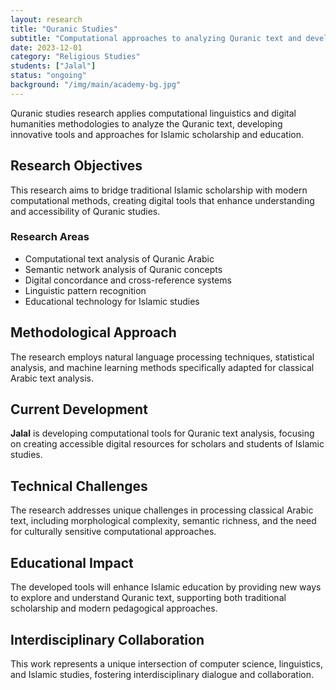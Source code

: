 ```yaml
---
layout: research
title: "Quranic Studies"
subtitle: "Computational approaches to analyzing Quranic text and developing digital tools for Islamic studies"
date: 2023-12-01
category: "Religious Studies"
students: ["Jalal"]
status: "ongoing"
background: "/img/main/academy-bg.jpg"
---
```


<p>Quranic studies research applies computational linguistics and digital humanities methodologies to analyze the Quranic text, developing innovative tools and approaches for Islamic scholarship and education.</p>

<h2 class="section-heading">Research Objectives</h2>

<p>This research aims to bridge traditional Islamic scholarship with modern computational methods, creating digital tools that enhance understanding and accessibility of Quranic studies.</p>

<h3>Research Areas</h3>
<ul>
<li>Computational text analysis of Quranic Arabic</li>
<li>Semantic network analysis of Quranic concepts</li>
<li>Digital concordance and cross-reference systems</li>
<li>Linguistic pattern recognition</li>
<li>Educational technology for Islamic studies</li>
</ul>

<h2 class="section-heading">Methodological Approach</h2>

<p>The research employs natural language processing techniques, statistical analysis, and machine learning methods specifically adapted for classical Arabic text analysis.</p>

<h2 class="section-heading">Current Development</h2>

<p><strong>Jalal</strong> is developing computational tools for Quranic text analysis, focusing on creating accessible digital resources for scholars and students of Islamic studies.</p>

<h2 class="section-heading">Technical Challenges</h2>

<p>The research addresses unique challenges in processing classical Arabic text, including morphological complexity, semantic richness, and the need for culturally sensitive computational approaches.</p>

<h2 class="section-heading">Educational Impact</h2>

<p>The developed tools will enhance Islamic education by providing new ways to explore and understand Quranic text, supporting both traditional scholarship and modern pedagogical approaches.</p>

<h2 class="section-heading">Interdisciplinary Collaboration</h2>

<p>This work represents a unique intersection of computer science, linguistics, and Islamic studies, fostering interdisciplinary dialogue and collaboration.</p>